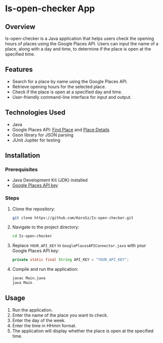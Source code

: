 # Is-open-checker App

## Overview

Is-open-checker is a Java application that helps users check the opening hours of places using the Google Places API. Users can input the name of a place, along with a day and time, to determine if the place is open at the specified time.

## Features

- Search for a place by name using the Google Places API.
- Retrieve opening hours for the selected place.
- Check if the place is open at a specified day and time.
- User-friendly command-line interface for input and output.

## Technologies Used

- Java
- Google Places API: [Find Place](https://developers.google.com/maps/documentation/places/web-service/search-find-place) and [Place Details](https://developers.google.com/maps/documentation/places/web-service/details)
- Gson library for JSON parsing
- JUnit Jupiter for testing

## Installation

### Prerequisites

- Java Development Kit (JDK) installed
- [Google Places API key](https://developers.google.com/maps/documentation/places/web-service/get-api-key)

### Steps

1. Clone the repository:
    ```bash
    git clone https://github.com/KaroSz/Is-open-checker.git
    ```

2. Navigate to the project directory:
    ```bash
    cd Is-open-checker
    ```

3. Replace `YOUR_API_KEY` in `GooglePlacesAPIConnector.java` with your Google Places API key:
    ```java
    private static final String API_KEY = "YOUR_API_KEY";
    ```

4. Compile and run the application:
    ```bash
    javac Main.java
    java Main
    ```

## Usage

1. Run the application.
2. Enter the name of the place you want to check.
3. Enter the day of the week.
4. Enter the time in HHmm format.
5. The application will display whether the place is open at the specified time.
